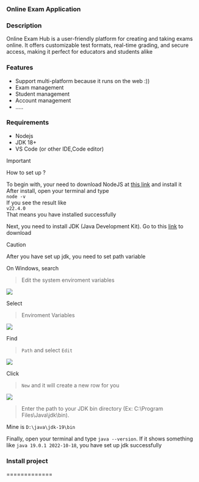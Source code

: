 ### Online Exam Application

### Description 
Online Exam Hub is a user-friendly platform for creating and taking exams online. It offers customizable test formats, real-time grading, and secure access, making it perfect for educators and students alike

### Features
- Support multi-platform because it runs on the web :))
- Exam management
- Student management
- Account management
- .....
### Requirements
- Nodejs 
- JDK 18+
- VS Code (or other IDE,Code editor)

> [!IMPORTANT] 
>  How to set up ?

To begin with, your need to download NodeJS at [this link](https://nodejs.org/en) and install it <br>
After install, open your terminal and type <br>
`node -v`<br>
If you see the result like <br>
`v22.4.0`<br>
That means you have installed successfully<br>

Next, you need to install JDK (Java Development Kit).
Go to this [link](https://download.oracle.com/java/22/latest/jdk-22_windows-x64_bin.exe ) to download <br>
> [!CAUTION]
> After you have set up jdk, you need to set path variable<br>

On Windows, search  
> Edit the system enviroment variables <br>

![](https://i.ibb.co/V2xkJ2R/image.png)

Select 
>Enviroment Variables

![](https://i.ibb.co/4W64djq/image.png)

Find
> `Path` and select `Edit`

![](https://i.ibb.co/JyJ5FWg/image.png)

Click
> `New` and it will create a new row for you

![](https://i.ibb.co/sgpqP4W/image.png)

>  Enter the path to your JDK bin directory (Ex: C:\Program Files\Java\jdk<version>\bin).

Mine is  `D:\java\jdk-19\bin`

Finally, open your terminal and type `java --version`. If it shows something like `java 19.0.1 2022-10-18`, you have set up jdk successfully

### Install project 
=============

